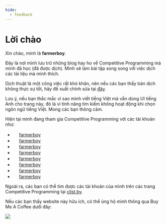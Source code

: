 ```yaml
---
hide:
  - feedback
---
```


# Lời chào

Xin chào, mình là **farmerboy**.

Đây là nơi mình lưu trữ những blog hay ho về Competitive Programming mà mình đã học (đã được dịch). Mình sẽ làm bài tập song song với việc dịch các tài liệu mà mình thích.

Dịch thuật là một công việc rất khó khăn, nên nếu các bạn thấy bản dịch không thực sự tốt, hãy đề xuất chỉnh sửa tại [đây](https://github.com/farmerboy95/CPBlogs).

Lưu ý, nếu bạn thắc mắc vì sao mình viết tiếng Việt mà vẫn dùng UI tiếng Anh cho trang này, đó là vì tính năng tìm kiếm không hoạt động khi chọn ngôn ngữ tiếng Việt. Mong các bạn thông cảm.

Hiện tại mình đang tham gia Competitive Programming với các tài khoản như:

- <img src="/CPBlogs/img/codeforces.png" width="16" height="16"/>  [farmerboy](https://codeforces.com/profile/farmerboy)
- <img src="/CPBlogs/img/atcoder.png" width="16" height="16"/>  [farmerboy](https://atcoder.jp/users/farmerboy)
- <img src="/CPBlogs/img/codechef.png" width="16" height="16"/>  [farmerboy](https://www.codechef.com/users/farmerboy)
- <img src="/CPBlogs/img/leetcode.png" width="16" height="16"/>  [farmerboy](https://leetcode.com/farmerboy/)
- <img src="/CPBlogs/img/topcoder.png" width="16" height="16"/>  [farmerboy](https://www.topcoder.com/members/farmerboy)
- <img src="/CPBlogs/img/toki.png" width="16" height="16"/>  [farmerboy](https://tlx.toki.id/profiles/farmerboy)
- <img src="/CPBlogs/img/hackerrank.png" width="16" height="16"/>  [farmerboy](https://www.hackerrank.com/profile/farmerboy)
- <img src="/CPBlogs/img/uva.ico" width="16" height="16"/>  [farmerboy](https://uhunt.onlinejudge.org/id/762901)

Ngoài ra, các bạn có thể tìm được các tài khoản của mình trên các trang Competitive Programming tại [clist.by](https://clist.by/coder/farmerboy/).

Nếu các bạn thấy website này hữu ích, có thể ủng hộ mình thông qua Buy Me A Coffee dưới đây:

<a href="https://www.buymeacoffee.com/farmerboy"><img src="https://img.buymeacoffee.com/button-api/?text=Buy me a coffee&emoji=&slug=farmerboy&button_colour=5F7FFF&font_colour=ffffff&font_family=Cookie&outline_colour=000000&coffee_colour=FFDD00" /></a>

